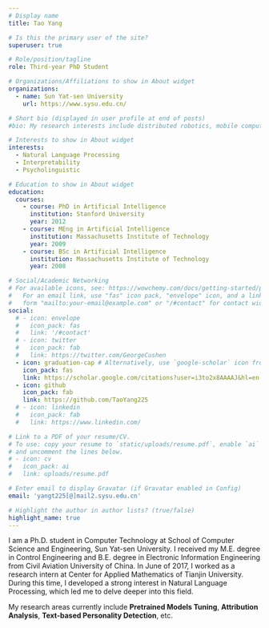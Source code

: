 ```yaml
---
# Display name
title: Tao Yang

# Is this the primary user of the site?
superuser: true

# Role/position/tagline
role: Third-year PhD Student

# Organizations/Affiliations to show in About widget
organizations:
  - name: Sun Yat-sen University
    url: https://www.sysu.edu.cn/

# Short bio (displayed in user profile at end of posts)
#bio: My research interests include distributed robotics, mobile computing and programmable matter.

# Interests to show in About widget
interests:
  - Natural Language Processing
  - Interpretability
  - Psycholinguistic

# Education to show in About widget
education:
  courses:
    - course: PhD in Artificial Intelligence
      institution: Stanford University
      year: 2012
    - course: MEng in Artificial Intelligence
      institution: Massachusetts Institute of Technology
      year: 2009
    - course: BSc in Artificial Intelligence
      institution: Massachusetts Institute of Technology
      year: 2008

# Social/Academic Networking
# For available icons, see: https://wowchemy.com/docs/getting-started/page-builder/#icons
#   For an email link, use "fas" icon pack, "envelope" icon, and a link in the
#   form "mailto:your-email@example.com" or "/#contact" for contact widget.
social:
  # - icon: envelope
  #   icon_pack: fas
  #   link: '/#contact'
  # - icon: twitter
  #   icon_pack: fab
  #   link: https://twitter.com/GeorgeCushen
  - icon: graduation-cap # Alternatively, use `google-scholar` icon from `ai` icon pack
    icon_pack: fas
    link: https://scholar.google.com/citations?user=i3to2x8AAAAJ&hl=en
  - icon: github
    icon_pack: fab
    link: https://github.com/TaoYang225
  # - icon: linkedin
  #   icon_pack: fab
  #   link: https://www.linkedin.com/

# Link to a PDF of your resume/CV.
# To use: copy your resume to `static/uploads/resume.pdf`, enable `ai` icons in `params.toml`,
# and uncomment the lines below.
# - icon: cv
#   icon_pack: ai
#   link: uploads/resume.pdf

# Enter email to display Gravatar (if Gravatar enabled in Config)
email: 'yangt225[@]mail2.sysu.edu.cn'

# Highlight the author in author lists? (true/false)
highlight_name: true
---
```


I am a Ph.D. student in Computer Technology at School of Computer Science and Engineering, Sun Yat-sen University. I received my M.E. degree in Control Engineering and B.E. degree in Electronic Information Engineering from Civil Aviation University of China. In June of 2017, I worked as a research intern at Center for Applied Mathematics of Tianjin University. During this time, I developed a strong interest in Natural Language Processing, which led me to delve deeper into this field. 

My research areas currently include **Pretrained Models Tuning**, **Attribution Analysis**, **Text-based Personality Detection**, etc.

<!-- {{< icon name="download" pack="fas" >}} Download my {{< staticref "uploads/demo_resume.pdf" "newtab" >}}resumé{{< /staticref >}}. -->
